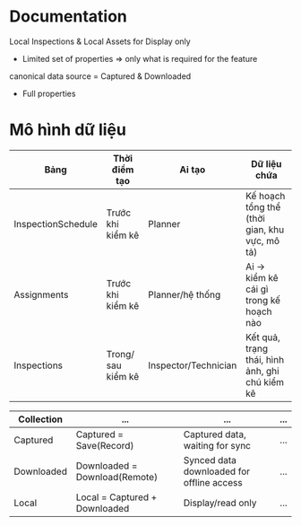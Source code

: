# Documentation

Local Inspections & Local Assets for Display only
- Limited set of properties => only what is required for the feature

canonical data source = Captured & Downloaded
- Full properties

# Mô hình dữ liệu

| Bảng               | Thời điểm tạo      | Ai tạo               | Dữ liệu chứa                                   |
| ------------------ | ------------------ | -------------------- | ---------------------------------------------- |
| InspectionSchedule | Trước khi kiểm kê  | Planner              | Kế hoạch tổng thể (thời gian, khu vực, mô tả)  |
| Assignments        | Trước khi kiểm kê  | Planner/hệ thống     | Ai → kiểm kê cái gì trong kế hoạch nào         |
| Inspections        | Trong/ sau kiểm kê | Inspector/Technician | Kết quả, trạng thái, hình ảnh, ghi chú kiểm kê |


| Collection         | ...      | ...                                    | ...                                   |
| ------------------ | ------------------ | ----------------------------------------- | ---------------------------------------------- |
| Captured           | Captured = Save(Record)  | Captured data, waiting for sync           | ...  |
| Downloaded         | Downloaded = Download(Remote)  | Synced data downloaded for offline access | ...  |
| Local              | Local = Captured + Downloaded  | Display/read only                         | ...  |
